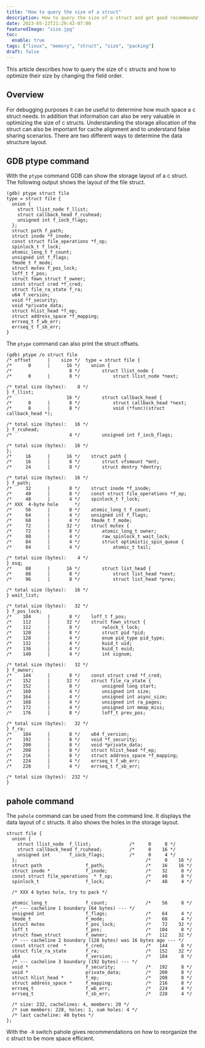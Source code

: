 ```yaml
---
title: "How to query the size of a struct"
description: How to query the size of a struct and get good recommendation on packing 
date: 2023-05-22T21:29:42-07:00
featuredImage: "size.jpg"
toc:
  enable: true
tags: ["linux", "memory", "struct", "size", "packing"]
draft: false
---
```


This article describes how to query the size of c structs and how to optimize 
their size by changing the field order.
<!--more-->

## Overview
For debugging purposes it can be useful to determine how much space a c struct needs.
In addition that information can also be very valuable in optimizing the size of c structs.
Understanding the storage allocation of the struct can also be important for cache
alignment and to understand false sharing scenarios. There are two different ways to
determine the data structure layout.

## GDB ptype command
With the `ptype` command GDB can show the storage layout of a c struct. The following output
shows the layout of the file struct.

```shell
(gdb) ptype struct file
type = struct file {
  union {
    struct llist_node f_llist;
    struct callback_head f_rcuhead;
    unsigned int f_iocb_flags;
  };
  struct path f_path;
  struct inode *f_inode;
  const struct file_operations *f_op;
  spinlock_t f_lock;
  atomic_long_t f_count;
  unsigned int f_flags;
  fmode_t f_mode;
  struct mutex f_pos_lock;
  loff_t f_pos;
  struct fown_struct f_owner;
  const struct cred *f_cred;
  struct file_ra_state f_ra;
  u64 f_version;
  void *f_security;
  void *private_data;
  struct hlist_head *f_ep;
  struct address_space *f_mapping;
  errseq_t f_wb_err;
  errseq_t f_sb_err;
}
```

The `ptype` command can also print the struct offsets.
```shell
(gdb) ptype /o struct file
/* offset      |    size */  type = struct file {
/*      0      |      16 */    union {
/*                     8 */        struct llist_node {
/*      0      |       8 */            struct llist_node *next;

/* total size (bytes):    8 */
} f_llist;
/*                    16 */        struct callback_head {
/*      0      |       8 */            struct callback_head *next;
/*      8      |       8 */            void (*func)(struct callback_head *);

/* total size (bytes):   16 */
} f_rcuhead;
/*                     4 */        unsigned int f_iocb_flags;

/* total size (bytes):   16 */
};
/*     16      |      16 */    struct path {
/*     16      |       8 */        struct vfsmount *mnt;
/*     24      |       8 */        struct dentry *dentry;

/* total size (bytes):   16 */
} f_path;
/*     32      |       8 */    struct inode *f_inode;
/*     40      |       8 */    const struct file_operations *f_op;
/*     48      |       4 */    spinlock_t f_lock;
/* XXX  4-byte hole      */
/*     56      |       8 */    atomic_long_t f_count;
/*     64      |       4 */    unsigned int f_flags;
/*     68      |       4 */    fmode_t f_mode;
/*     72      |      32 */    struct mutex {
/*     72      |       8 */        atomic_long_t owner;
/*     80      |       4 */        raw_spinlock_t wait_lock;
/*     84      |       4 */        struct optimistic_spin_queue {
/*     84      |       4 */            atomic_t tail;

/* total size (bytes):    4 */
} osq;
/*     88      |      16 */        struct list_head {
/*     88      |       8 */            struct list_head *next;
/*     96      |       8 */            struct list_head *prev;

/* total size (bytes):   16 */
} wait_list;

/* total size (bytes):   32 */
} f_pos_lock;
/*    104      |       8 */    loff_t f_pos;
/*    112      |      32 */    struct fown_struct {
/*    112      |       8 */        rwlock_t lock;
/*    120      |       8 */        struct pid *pid;
/*    128      |       4 */        enum pid_type pid_type;
/*    132      |       4 */        kuid_t uid;
/*    136      |       4 */        kuid_t euid;
/*    140      |       4 */        int signum;

/* total size (bytes):   32 */
} f_owner;
/*    144      |       8 */    const struct cred *f_cred;
/*    152      |      32 */    struct file_ra_state {
/*    152      |       8 */        unsigned long start;
/*    160      |       4 */        unsigned int size;
/*    164      |       4 */        unsigned int async_size;
/*    168      |       4 */        unsigned int ra_pages;
/*    172      |       4 */        unsigned int mmap_miss;
/*    176      |       8 */        loff_t prev_pos;

/* total size (bytes):   32 */
} f_ra;
/*    184      |       8 */    u64 f_version;
/*    192      |       8 */    void *f_security;
/*    200      |       8 */    void *private_data;
/*    208      |       8 */    struct hlist_head *f_ep;
/*    216      |       8 */    struct address_space *f_mapping;
/*    224      |       4 */    errseq_t f_wb_err;
/*    228      |       4 */    errseq_t f_sb_err;

/* total size (bytes):  232 */
}
```


## pahole command
The `pahole` command can be used from the command line. It displays the
data layout of c structs. It also shows the holes in the storage layout.

```shell
struct file {
  union {
    struct llist_node  f_llist;              /*     0     8 */
    struct callback_head f_rcuhead;          /*     0    16 */
    unsigned int       f_iocb_flags;         /*     0     4 */
  };                                               /*     0    16 */
  struct path                f_path;               /*    16    16 */
  struct inode *             f_inode;              /*    32     8 */
  const struct file_operations  * f_op;            /*    40     8 */
  spinlock_t                 f_lock;               /*    48     4 */

  /* XXX 4 bytes hole, try to pack */

  atomic_long_t              f_count;              /*    56     8 */
  /* --- cacheline 1 boundary (64 bytes) --- */
  unsigned int               f_flags;              /*    64     4 */
  fmode_t                    f_mode;               /*    68     4 */
  struct mutex               f_pos_lock;           /*    72    32 */
  loff_t                     f_pos;                /*   104     8 */
  struct fown_struct         f_owner;              /*   112    32 */
  /* --- cacheline 2 boundary (128 bytes) was 16 bytes ago --- */
  const struct cred  *       f_cred;               /*   144     8 */
  struct file_ra_state       f_ra;                 /*   152    32 */
  u64                        f_version;            /*   184     8 */
  /* --- cacheline 3 boundary (192 bytes) --- */
  void *                     f_security;           /*   192     8 */
  void *                     private_data;         /*   200     8 */
  struct hlist_head *        f_ep;                 /*   208     8 */
  struct address_space *     f_mapping;            /*   216     8 */
  errseq_t                   f_wb_err;             /*   224     4 */
  errseq_t                   f_sb_err;             /*   228     4 */

  /* size: 232, cachelines: 4, members: 20 */
  /* sum members: 228, holes: 1, sum holes: 4 */
  /* last cacheline: 40 bytes */
};
```

With the `-R` switch pahole gives recommendations on how to reorganize the c struct to be
more space efficient.
